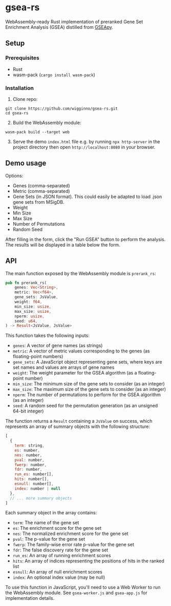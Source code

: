 # gsea-rs

WebAssembly-ready Rust implementation of preranked Gene Set Enrichment Analysis (GSEA) distilled from [GSEApy](https://github.com/zqfang/GSEApy).

## Setup

### Prerequisites
- Rust
- wasm-pack (`cargo install wasm-pack`)

### Installation

1. Clone repo:
```
git clone https://github.com/wigginno/gsea-rs.git
cd gsea-rs
```

2. Build the WebAssembly module:
```
wasm-pack build --target web
```

3. Serve the demo `index.html` file e.g. by running `npx http-server` in the project directory then open `http://localhost:8080` in your browser.

## Demo usage

Options:
- Genes (comma-separated)
- Metric (comma-separated)
- Gene Sets (in JSON format). This could easily be adapted to load .json gene sets from MSigDB.
- Weight
- Min Size
- Max Size
- Number of Permutations
- Random Seed

After filling in the form, click the "Run GSEA" button to perform the analysis. The results will be displayed in a table below the form.

## API

The main function exposed by the WebAssembly module is `prerank_rs`:

```rust
pub fn prerank_rs(
    genes: Vec<String>,
    metric: Vec<f64>,
    gene_sets: JsValue,
    weight: f64,
    min_size: usize,
    max_size: usize,
    nperm: usize,
    seed: u64,
) -> Result<JsValue, JsValue>
```

This function takes the following inputs:

- `genes`: A vector of gene names (as strings)
- `metric`: A vector of metric values corresponding to the genes (as floating-point numbers)
- `gene_sets`: A JavaScript object representing gene sets, where keys are set names and values are arrays of gene names
- `weight`: The weight parameter for the GSEA algorithm (as a floating-point number)
- `min_size`: The minimum size of the gene sets to consider (as an integer)
- `max_size`: The maximum size of the gene sets to consider (as an integer)
- `nperm`: The number of permutations to perform for the GSEA algorithm (as an integer)
- `seed`: A random seed for the permutation generation (as an unsigned 64-bit integer)

The function returns a `Result` containing a `JsValue` on success, which represents an array of summary objects with the following structure:

```javascript
[
  {
    term: string,
    es: number,
    nes: number,
    pval: number,
    fwerp: number,
    fdr: number,
    run_es: number[],
    hits: number[],
    esnull: number[],
    index: number | null
  },
  // ... more summary objects
]
```

Each summary object in the array contains:

- `term`: The name of the gene set
- `es`: The enrichment score for the gene set
- `nes`: The normalized enrichment score for the gene set
- `pval`: The p-value for the gene set
- `fwerp`: The family-wise error rate p-value for the gene set
- `fdr`: The false discovery rate for the gene set
- `run_es`: An array of running enrichment scores
- `hits`: An array of indices representing the positions of hits in the ranked list
- `esnull`: An array of null enrichment scores
- `index`: An optional index value (may be null)

To use this function in JavaScript, you'll need to use a Web Worker to run the WebAssembly module. See `gsea-worker.js` and `gsea-app.js` for implementation details.

